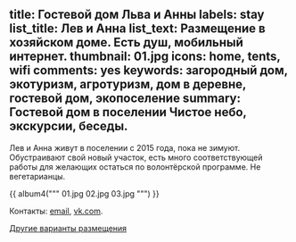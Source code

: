 title: Гостевой дом Льва и Анны
labels: stay
list_title: Лев и Анна
list_text: Размещение в хозяйском доме.  Есть душ, мобильный интернет.
thumbnail: 01.jpg
icons: home, tents, wifi
comments: yes
keywords: загородный дом, экотуризм, агротуризм, дом в деревне, гостевой дом, экопоселение
summary: Гостевой дом в поселении Чистое небо, экскурсии, беседы.
---
Лев и Анна живут в поселении с 2015 года, пока не зимуют.  Обустраивают свой новый участок, есть много соответствующей работы для желающих остаться по волонтёрской программе.  Не вегетарианцы.

{{ album4("""
01.jpg
02.jpg
03.jpg
""") }}

Контакты: [email](mailto:leolits@gmail.com), [vk.com](https://vk.com/leolits).

[Другие варианты размещения](/stay/)
